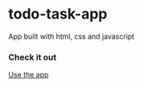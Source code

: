 # todo-task-app
App built with html, css and javascript

### Check it out
[Use the app](https://todolist23app.herokuapp.com/)
